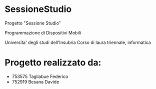 # SessioneStudio
Progetto "Sessione Studio"

Programmazione di Dispositivi Mobili

Universita' degli studi dell'Insubria
Corso di laura triennale, informatica

# Progetto realizzato da:
- 753575 Tagliabue	Federico
- 752919 Besana Davide

